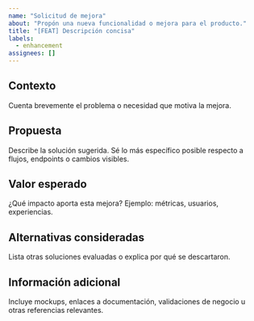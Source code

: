 ```yaml
---
name: "Solicitud de mejora"
about: "Propón una nueva funcionalidad o mejora para el producto."
title: "[FEAT] Descripción concisa"
labels:
  - enhancement
assignees: []
---
```


## Contexto
Cuenta brevemente el problema o necesidad que motiva la mejora.

## Propuesta
Describe la solución sugerida. Sé lo más específico posible respecto a flujos, endpoints o cambios visibles.

## Valor esperado
¿Qué impacto aporta esta mejora? Ejemplo: métricas, usuarios, experiencias.

## Alternativas consideradas
Lista otras soluciones evaluadas o explica por qué se descartaron.

## Información adicional
Incluye mockups, enlaces a documentación, validaciones de negocio u otras referencias relevantes.
